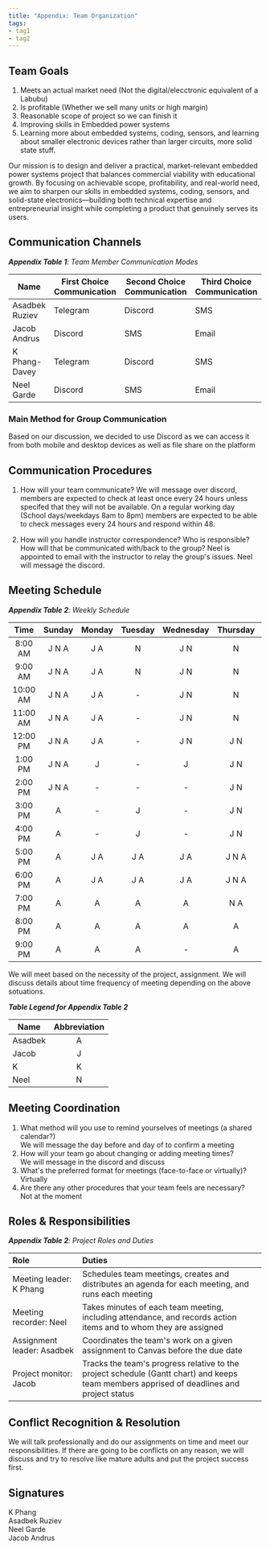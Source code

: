 ```yaml
---
title: "Appendix: Team Organization"
tags:
- tag1
- tag2
---
```


## Team Goals

1. Meets an actual market need (Not the digital/elecctronic equivalent of a Labubu)
2. Is profitable (Whether we sell many units or high margin)
3. Reasonable scope of project so we can finish it
4. Improving skills in Embedded power systems 
5. Learning more about embedded systems, coding, sensors, and learning about smaller electronic devices rather than larger circuits, more solid state stuff.

Our mission is to design and deliver a practical, market-relevant embedded power systems project that balances commercial viability with educational growth. By focusing on achievable scope, profitability, and real-world need, we aim to sharpen our skills in embedded systems, coding, sensors, and solid-state electronics—building both technical expertise and entrepreneurial insight while completing a product that genuinely serves its users.

## Communication Channels

_**Appendix Table 1**: Team Member Communication Modes_

|Name                 | First Choice Communication | Second Choice Communication | Third Choice Communication |
|---------------------|----------------------------|-----------------------------|----------------------------|
|Asadbek Ruziev |  Telegram | Discord | SMS |
|Jacob Andrus |  Discord | SMS | Email |
|K Phang-Davey |  Telegram | Discord | SMS |
|Neel Garde |  Discord | SMS | Email |

### Main Method for Group Communication

Based on our discussion, we decided to use Discord as we can access it from both mobile and desktop devices as well as file share on the platform 

## Communication Procedures

1. How will your team communicate?
We will message over discord, members are expected to check at least once every 24 hours unless specifed that they will not be available. On a regular working day (School days/weekdays 8am to 8pm) members are expected to be able to check messages every 24 hours and respond within 48. 

2. How will you handle instructor correspondence? Who is responsible? How will that be communicated with/back to the group?
Neel is appointed to email with the instructor to relay the group's issues. Neel will message the discord. 

## Meeting Schedule

_**Appendix Table 2**: Weekly Schedule_

| Time | Sunday | Monday | Tuesday | Wednesday | Thursday | Friday | Saturday |
| :------: | :----: | :----: | :----: | :----: | :----: | :----: | :-----: |
| 8:00 AM | J N A | J A | N | J N | N | J | J |
| 9:00 AM | J N A | J A | N | J N | N | J A | J |
| 10:00 AM | J N A | J A | - | J N | N | J A | J |
| 11:00 AM | J N A| J A | - | J N | N | J A | J |
| 12:00 PM | J N A| J A | - | J N | J N | J A | J |
| 1:00 PM | J N A| J | - | J | J N | J | J |
| 2:00 PM | J N A| - | - | - | J N | J A | J A |
| 3:00 PM | A | - | J | - | J N | J A | J A |
| 4:00 PM | A | - | J | - | J N | J A | J A |
| 5:00 PM | A | J A | J A | J A | J N A | J A | J A |
| 6:00 PM | A | J A | J A | J A | J N A | J A | J A |
| 7:00 PM | A | A | A | A | N A | A | A |
| 8:00 PM | A | A | A | A | A | A | A |
| 9:00 PM | A | A | A | - | A | A | A |

We will meet based on the necessity of the project, assignment. We will discuss details about time frequency of meeting depending on the above sotuations.

_**Table Legend for Appendix Table 2**_

| Name | Abbreviation |
| ----- | :------: |
| Asadbek | A |
| Jacob | J |
| K | K |
| Neel | N |


## Meeting Coordination

1. What method will you use to remind yourselves of meetings (a shared calendar?) <br>
We will message the day before and day of to confirm a meeting 
2. How will your team go about changing or adding meeting times? <br>
We will message in the discord and discuss 
3. What's the preferred format for meetings (face-to-face or virtually)? <br>
Virtually 
4. Are there any other procedures that your team feels are necessary? <br>
Not at the moment

## Roles & Responsibilities

_**Appendix Table 2**: Project Roles and Duties_

| **Role**          | **Duties**                                                                                                                                |
| :---------------- | :---------------------------------------------------------------------------------------------------------------------------------------- |
| Meeting leader: K Phang    | Schedules team meetings, creates and distributes an agenda for each meeting, and runs each meeting                                        |
| Meeting recorder: Neel  | Takes minutes of each team meeting, including attendance, and records action items and to whom they are assigned                          |
| Assignment leader: Asadbek | Coordinates the team's work on a given assignment to Canvas before the due date                                                           |
| Project monitor: Jacob   | Tracks the team's progress relative to the project schedule (Gantt chart) and keeps team members apprised of deadlines and project status |

## Conflict Recognition & Resolution

We will talk professionally and do our assignments on time and meet our responsibilities. If there are going to be conflicts on any reason, we will discuss and try to resolve like mature adults and put the project success first.

## Signatures

K Phang <br>
Asadbek Ruziev <br>
Neel Garde <br>
Jacob Andrus <br>